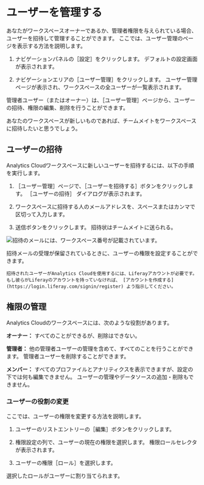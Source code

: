 # ユーザーを管理する

あなたがワークスペースオーナーであるか、管理者権限を与えられている場合、ユーザーを招待して管理することができます。 ここでは、ユーザー管理のページを表示する方法を説明します。

1. ナビゲーションパネルの［設定］をクリックします。 デフォルトの設定画面が表示されます。

1. ナビゲーションエリアの［ユーザー管理］をクリックします。 ユーザー管理ページが表示され、ワークスペースの全ユーザーが一覧表示されます。

管理者ユーザー（またはオーナー）は、［ユーザー管理］ページから、ユーザーの招待、権限の編集、削除を行うことができます。

あなたのワークスペースが新しいものであれば、チームメイトをワークスペースに招待したいと思うでしょう。

## ユーザーの招待

Analytics Cloudワークスペースに新しいユーザーを招待するには、以下の手順を実行します。

1. ［ユーザー管理］ページで、［ユーザーを招待する］ボタンをクリックします。 ［ユーザーの招待］ ダイアログが表示されます。

1. ワークスペースに招待する人のメールアドレスを、スペースまたはカンマで区切って入力します。

1. 送信ボタンをクリックします。 招待状はチームメイトに送られる。

![招待のメールには、ワークスペース番号が記載されています。](managing-users/images/01.png)

招待メールの受理が保留されているときに、ユーザーの権限を設定することができます。

```{note}
招待されたユーザーがAnalytics Cloudを使用するには、Liferayアカウントが必要です。 もし彼らがLiferayのアカウントを持っていなければ、 [アカウントを作成する](https://login.liferay.com/signin/register) よう指示してください。
```

## 権限の管理

Analytics Cloudのワークスペースには、次のような役割があります。

**オーナー：** すべてのことができるが、削除はできない。

**管理者：** 他の管理者ユーザーの管理を含めて、すべてのことを行うことができます。 管理者ユーザーを削除することができます。

**メンバー：** すべてのプロファイルとアナリティクスを表示できますが、設定の下では何も編集できません。 ユーザーの管理やデータソースの追加・削除もできません。

### ユーザーの役割の変更

ここでは、ユーザーの権限を変更する方法を説明します。

1. ユーザーのリストエントリーの［編集］ボタンをクリックします。

1. 権限設定の列で、ユーザーの現在の権限を選択します。 権限ロールセレクタが表示されます。

1. ユーザーの権限［ロール］を選択します。

選択したロールがユーザーに割り当てられます。
